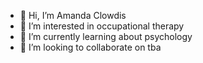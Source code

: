 - 👋 Hi, I’m Amanda Clowdis
- 👀 I’m interested in occupational therapy
- 🌱 I’m currently learning about psychology
- 💞️ I’m looking to collaborate on tba

<!---
abclowdi/abclowdi is a ✨ special ✨ repository because its `README.md` (this file) appears on your GitHub profile.
You can click the Preview link to take a look at your changes.
--->
